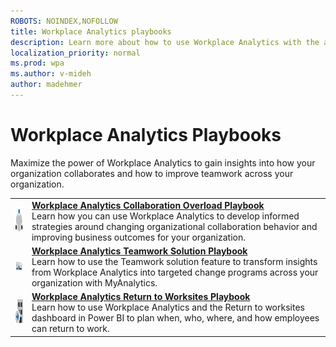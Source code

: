 ```yaml
---
ROBOTS: NOINDEX,NOFOLLOW
title: Workplace Analytics playbooks
description: Learn more about how to use Workplace Analytics with the available playbooks
localization_priority: normal 
ms.prod: wpa
ms.author: v-mideh
author: madehmer
---
```

# Workplace Analytics Playbooks

Maximize the power of Workplace Analytics to gain insights into how your organization collaborates and how to improve teamwork across your organization.

|               |               |
| ------------- | ------------- |
| <img src="../Images/icon-collaboration.png" width="40 px" height="40 px" alt-text="Workplace Analytics Collaboration Overload Playbook icon"> | [**Workplace Analytics Collaboration Overload Playbook**](https://go.microsoft.com/fwlink/?linkid=2002306)<br>Learn how you can use Workplace Analytics to develop informed strategies around changing organizational collaboration behavior and improving business outcomes for your organization. |
| ![Analytics icon](../Images/icon-analytics.png) | [**Workplace Analytics Teamwork Solution Playbook**](https://docs.microsoft.com/workplace-analytics/tutorials/WpA-Teamwork-Solution-Playbook.pdf)<br>Learn how to use the Teamwork solution feature to transform insights from Workplace Analytics into targeted change programs across your organization with MyAnalytics. |
| <img src="../Images/icon-returntoWorksite.png" width="40 px" height="40 px" alt-text="Workplace Analytics Return to Worksites Playbook icon"> | [**Workplace Analytics Return to Worksites Playbook**](https://docs.microsoft.com/workplace-analytics/tutorials/Return-to-worksites-playbook.pdf)<br>Learn how to use Workplace Analytics and the Return to worksites dashboard in Power BI to plan when, who, where, and how employees can return to work. |
